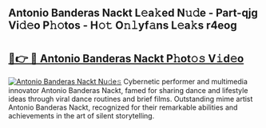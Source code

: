 ## Antonio Banderas Nackt L𝚎a𝚔ed N𝚞𝚍e - Part-qjg Vi𝚍𝚎o P𝚑𝚘tos - H𝚘𝚝 O𝚗𝚕yf𝚊ns L𝚎a𝚔s r4eog

# <h2><a href="http://kf1jeq.oniu.top/?m=Antonio+Banderas+Nackt">🔗👉 🔴 Antonio Banderas Nackt P𝚑ot𝚘𝚜 V𝚒d𝚎o</a></h2>

[![Antonio Banderas Nackt Nu𝚍e𝚜](https://i.imgur.com/0qMVB7G.gif)](http://kf1jeq.oniu.top/?m=Antonio+Banderas+Nackt)
Cybernetic performer and multimedia innovator Antonio Banderas Nackt, famed for sharing dance and lifestyle ideas through viral dance routines and brief films. Outstanding mime artist Antonio Banderas Nackt, recognized for their remarkable abilities and achievements in the art of silent storytelling.  
